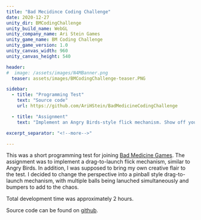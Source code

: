 ```yaml
---
title: "Bad Mecidince Coding Challenge"
date: 2020-12-27
unity_dir: BMCodingChallenge
unity_build_name: WebGL
unity_company_name: Ari Stein Games
unity_game_name: BM Coding Challenge
unity_game_version: 1.0
unity_canvas_width: 960
unity_canvas_height: 540

header:
#  image: /assets/images/N4MBanner.png
  teaser: assets/images/BMCodingChallenge-teaser.PNG

sidebar:
  - title: "Programming Test"
    text: "Source code"
    url: https://github.com/AriHStein/BadMedicineCodingChallenge

  - title: "Assignment"
    text: "Implement an Angry Birds-style flick mechanism. Show off your creative flair."

excerpt_separator: "<!--more-->"

---
```


This was a short programming test for joining <a href="https://badmedicine.itch.io">Bad Medicine Games</a>. <!--more-->The assignment was to implement a drag-to-launch flick mechanism, similar to Angry Birds. In addition, I was supposed to bring my own creative flair to the test. I decided to change the perspective into a pinball style drag-to-launch mechanism, with multiple balls being lanuched simultaneously and bumpers to add to the chaos. 

Total development time was approximately 2 hours.

Source code can be found on <a href="https://github.com/AriHStein/BadMedicineCodingChallenge">github</a>.